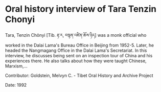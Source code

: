 # Oral history interview of Tara Tenzin Chonyi  
Tara, Tenzin Chönyi [Tib. རྟ་ར, བསྟན་འཛིན་ཆོས་ཉིད] was a monk official who worked in the Dalai Lama's Bureau Office in Beijing from 1952-5. Later, he headed the Nangmagang Office in the Dalai Lama's Secretariat. In this interview, he discusses being sent on an inspection tour of China and his experiences there. He also talks about how they were taught Chinese, Marxism,... 

Contributor: Goldstein, Melvyn C. - Tibet Oral History and Archive Project  

Date:
1992  


